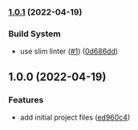 ### [1.0.1](https://github.com/AkiKanellis/homelab/compare/v1.0.0...v1.0.1) (2022-04-19)


### Build System

* use slim linter ([#1](https://github.com/AkiKanellis/homelab/issues/1)) ([0d686dd](https://github.com/AkiKanellis/homelab/commit/0d686dd22556b61ae0e16a2647b3d45e41a81221))

## 1.0.0 (2022-04-19)


### Features

* add initial project files ([ed960c4](https://github.com/AkiKanellis/homelab/commit/ed960c476e96e4ca9fa866e1d571748750bec92e))
